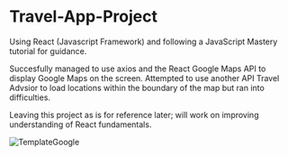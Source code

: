 # Travel-App-Project

Using React (Javascript Framework) and following a JavaScript Mastery tutorial for guidance.

Succesfully managed to use axios and the React Google Maps API to display Google Maps on the screen.  Attempted to use another API Travel Advsior to load locations within the boundary of the map but ran into difficulties. 

Leaving this project as is for reference later; will work on improving understanding of React fundamentals.

![TemplateGoogle](https://user-images.githubusercontent.com/91037796/151647017-a6c32e33-ea47-487a-a498-e982f1999723.png)
